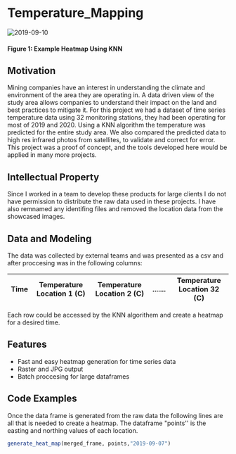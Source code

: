# Temperature_Mapping

![2019-09-10](https://user-images.githubusercontent.com/78721353/108019527-474bde80-6fcf-11eb-83b0-63e0d6051483.png)
#### Figure 1: Example Heatmap Using KNN

## Motivation 
Mining companies have an interest in understanding the climate and environment of the area they are operating in. A data driven view of the study area allows companies to understand their impact on the land and best practices to mitigate it. For this project we had a dataset of time series temperature data using 32 monitoring stations, they had been operating for most of 2019 and 2020. Using a KNN algorithm the temperature was predicted for the entire study area. We also compared the predicted data to high res infrared photos from satellites, to validate and correct for error. This project was a proof of concept, and the tools developed here would be applied in many more projects. 

## Intellectual Property
Since I worked in a team to develop these products for large clients I do not have permission to distribute the raw data used in these projects. I have also remnamed any identifing files and removed the location data from the showcased images.

## Data and Modeling
The data was collected by external teams and was presented as a csv and after proccesing was in the following columns: 

|Time|Temperature Location 1 (C)|Temperature Location 2 (C)|.......|Temperature Location 32 (C)|
|----|--------------------------|--------------------------|-------|---------------------------|

Each row could be accessed by the KNN algorithem and create a heatmap for a desired time.

## Features 
- Fast and easy heatmap generation for time series data
- Raster and JPG output 
- Batch proccesing for large dataframes 

## Code Examples

Once the data frame is generated from the raw data the following lines are all that is needed to create a heatmap. The dataframe "points'' is the easting and northing values of each location. 

```R
generate_heat_map(merged_frame, points,"2019-09-07")
```








